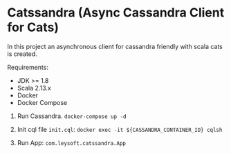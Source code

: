 # Catssandra (Async Cassandra Client for Cats)

In this project an asynchronous client for cassandra friendly with scala cats is created.

Requirements:
   * JDK >= 1.8
   * Scala 2.13.x
   * Docker
   * Docker Compose
   
1. Run Cassandra.
    `docker-compose up -d`
    
2. Init cql file `init.cql`:
    `docker exec -it ${CASSANDRA_CONTAINER_ID} cqlsh`
    
3. Run App: `com.leysoft.catssandra.App`
    